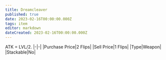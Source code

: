 ```yaml
---
title: Dreamcleaver
published: true
date: 2023-02-16T00:00:00.000Z
tags: item
editor: markdown
dateCreated: 2023-02-16T00:00:00.000Z
---
```


ATK = LVL/2.
|-|-|
|Purchase Price|2 Flips|
|Sell Price|1 Flips|
|Type|Weapon|
|Stackable|No|

